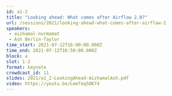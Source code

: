 ```yaml
---
id: a1-2
title: "Looking ahead: What comes after Airflow 2.0?"
url: /sessions/2021/looking-ahead-what-comes-after-airflow-2
speakers:
 - aizhamal-nurmamat
 - Ash Berlin-Taylor
time_start: 2021-07-12T16:00:00.000Z
time_end: 2021-07-12T16:50:00.000Z
block: a
slot: 1-2
format: keynote
crowdcast_id: 11
slides: 2021/a1_2-LookingAhead-AizhamalAsh.pdf
video: https://youtu.be/LmeTeq5OK74
---
```


